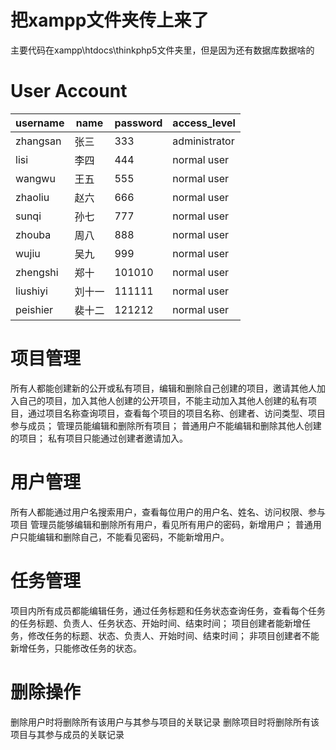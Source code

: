 # 把xampp文件夹传上来了
主要代码在xampp\htdocs\thinkphp5文件夹里，但是因为还有数据库数据啥的
# User Account
| username  | name | password | access_level |
| ------------- | ------------- | ------------- | ------------- |
| zhangsan  | 张三  | 333 | administrator |
| lisi | 李四  | 444  | normal user |
| wangwu | 王五  | 555  | normal user |
| zhaoliu | 赵六  | 666  | normal user |
| sunqi | 孙七  | 777  | normal user |
| zhouba | 周八  | 888  | normal user |
| wujiu | 吴九  | 999  | normal user |
| zhengshi | 郑十  | 101010  | normal user |
| liushiyi | 刘十一  | 111111  | normal user |
| peishier | 裴十二  | 121212  | normal user |

# 项目管理
所有人都能创建新的公开或私有项目，编辑和删除自己创建的项目，邀请其他人加入自己的项目，加入其他人创建的公开项目，不能主动加入其他人创建的私有项目，通过项目名称查询项目，查看每个项目的项目名称、创建者、访问类型、项目参与成员；
管理员能编辑和删除所有项目；
普通用户不能编辑和删除其他人创建的项目；
私有项目只能通过创建者邀请加入。

# 用户管理
所有人都能通过用户名搜索用户，查看每位用户的用户名、姓名、访问权限、参与项目
管理员能够编辑和删除所有用户，看见所有用户的密码，新增用户；
普通用户只能编辑和删除自己，不能看见密码，不能新增用户。

# 任务管理
项目内所有成员都能编辑任务，通过任务标题和任务状态查询任务，查看每个任务的任务标题、负责人、任务状态、开始时间、结束时间；
项目创建者能新增任务，修改任务的标题、状态、负责人、开始时间、结束时间；
非项目创建者不能新增任务，只能修改任务的状态。

# 删除操作
删除用户时将删除所有该用户与其参与项目的关联记录
删除项目时将删除所有该项目与其参与成员的关联记录



